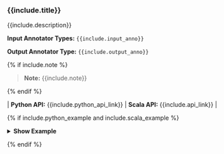 
<div class="h3-box model-content" markdown="1">

### {{include.title}}

{{include.description}}

**Input Annotator Types:** `{{include.input_anno}}`

**Output Annotator Type:** `{{include.output_anno}}`

{% if include.note %}

> **Note:** {{include.note}}

{% endif %}

| **Python API:** {{include.python_api_link}} | **Scala API:** {{include.api_link}} |

{% if include.python_example and include.scala_example %}

<details>

<summary class="button"><b>Show Example</b></summary>

<div class="tabs-box tabs-new" markdown="1">

{% include programmingLanguageSelectScalaPython.html %}

```python
{{include.python_example}}
```

```scala
{{include.scala_example}}
```

</div>

</details>

{% endif %}

</div>
